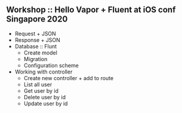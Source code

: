 ## Workshop :: Hello Vapor + Fluent at iOS conf Singapore 2020
* Request + JSON
* Response + JSON
* Database :: Flunt
   * Create model
   * Migration
   * Configuration scheme
* Working with controller
   * Create new controller + add to route
   * List all user
   * Get user by id
   * Delete user by id
   * Update user by id
